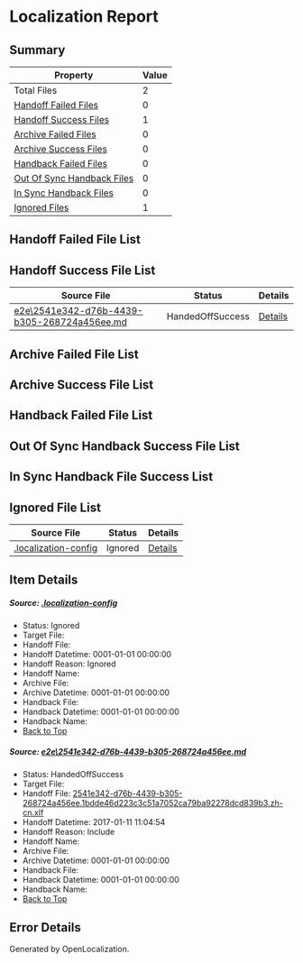 # <a name='report-top'></a> Localization Report

## Summary
 Property | Value 
 -------- | ----- 
 Total Files | 2
[ Handoff Failed Files ](#handoff-failed-list)| 0
[ Handoff Success Files ](#handoff-success-list)| 1
[ Archive Failed Files ](#archive-failed-list)| 0
[ Archive Success Files ](#archive-success-list)| 0
[ Handback Failed Files ](#handback-failed-list)| 0
[ Out Of Sync Handback Files ](#outofsync-handback-success-list)| 0
[ In Sync Handback Files ](#insync-handback-success-list)| 0
[ Ignored Files ](#ignored-list)| 1

## <a name='handoff-failed-list'></a> Handoff Failed File List

## <a name='handoff-success-list'></a> Handoff Success File List
 Source File | Status | Details 
 ----------- | ------ | ------- 
 [e2e\2541e342-d76b-4439-b305-268724a456ee.md](https://github.com/OpenLocalizationTestOrg/ol-test0/blob/c544789b34aa21adf4629c7ec11ce072f21c082d/e2e/2541e342-d76b-4439-b305-268724a456ee.md) | HandedOffSuccess | [Details](#3b42c5a6814b2b66866e10d022eba6d886ec3be41)

## <a name='archive-failed-list'></a> Archive Failed File List

## <a name='archive-success-list'></a> Archive Success File List

## <a name='handback-failed-list'></a> Handback Failed File List

## <a name='outofsync-handback-success-list'></a> Out Of Sync Handback Success File List

## <a name='insync-handback-success-list'></a> In Sync Handback File Success List

## <a name='ignored-list'></a> Ignored File List
 Source File | Status | Details 
 ----------- | ------ | ------- 
 [.localization-config](https://github.com/OpenLocalizationTestOrg/ol-test0/blob/c544789b34aa21adf4629c7ec11ce072f21c082d/.localization-config) | Ignored | [Details](#cb0632cf59c1387fc1742bfb9fa3c47f87e2e5c90)

## Item Details
##### <a name='cb0632cf59c1387fc1742bfb9fa3c47f87e2e5c90'></a> Source: [.localization-config](https://github.com/OpenLocalizationTestOrg/ol-test0/blob/c544789b34aa21adf4629c7ec11ce072f21c082d/.localization-config)
* Status: Ignored
* Target File: 
* Handoff File: 
* Handoff Datetime: 0001-01-01 00:00:00
* Handoff Reason: Ignored
* Handoff Name: 
* Archive File: 
* Archive Datetime: 0001-01-01 00:00:00
* Handback File: 
* Handback Datetime: 0001-01-01 00:00:00
* Handback Name: 
* [Back to Top](#report-top)

##### <a name='3b42c5a6814b2b66866e10d022eba6d886ec3be41'></a> Source: [e2e\2541e342-d76b-4439-b305-268724a456ee.md](https://github.com/OpenLocalizationTestOrg/ol-test0/blob/c544789b34aa21adf4629c7ec11ce072f21c082d/e2e/2541e342-d76b-4439-b305-268724a456ee.md)
* Status: HandedOffSuccess
* Target File: 
* Handoff File: [2541e342-d76b-4439-b305-268724a456ee.1bdde46d223c3c51a7052ca79ba92278dcd839b3.zh-cn.xlf](https://github.com/OpenLocalizationTestOrg/ol-test0-handoff/blob/ce7ae9868734aa42ba703da9b5e499debb1eb695/ol-handoff/OpenLocalizationTestOrg/ol-test0-zhcn/shujia/ht/2541e342-d76b-4439-b305-268724a456ee.1bdde46d223c3c51a7052ca79ba92278dcd839b3.zh-cn.xlf)
* Handoff Datetime: 2017-01-11 11:04:54
* Handoff Reason: Include
* Handoff Name: 
* Archive File: 
* Archive Datetime: 0001-01-01 00:00:00
* Handback File: 
* Handback Datetime: 0001-01-01 00:00:00
* Handback Name: 
* [Back to Top](#report-top)


## Error Details

Generated by OpenLocalization.
